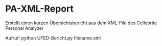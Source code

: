 # PA-XML-Report
Erstellt einen kurzen Übersichtsbericht aus dem XML-File des Cellebrite Personal Analyzer

Aufruf:
python UFED-Bericht.py filename.xml
